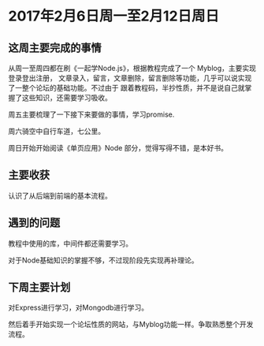 # 2017年2月6日周一至2月12日周日
## 这周主要完成的事情
从周一至周四都在刷《一起学Node.js》，根据教程完成了一个 Myblog，主要实现登录登出注册，
文章录入，留言，文章删除，留言删除等功能，几乎可以说实现了一整个论坛的基础功能。不过由于
跟着教程码，半抄性质，并不是说自己就掌握了这些知识，还需要学习吸收。

周五主要梳理了一下接下来要做的事情，学习promise.

周六骑空中自行车道，七公里。

周日开始开始阅读《单页应用》Node 部分，觉得写得不错，是本好书。

## 主要收获
认识了从后端到前端的基本流程。

## 遇到的问题
教程中使用的库，中间件都还需要学习。

对于Node基础知识的掌握不够，不过现阶段先实现再补理论。

## 下周主要计划
对Express进行学习，对Mongodb进行学习。

然后着手开始实现一个论坛性质的网站，与Myblog功能一样。争取熟悉整个开发流程。

